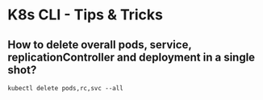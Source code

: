 # K8s CLI - Tips & Tricks

## How to delete overall pods, service, replicationController and deployment in a single shot?

```
kubectl delete pods,rc,svc --all
```
